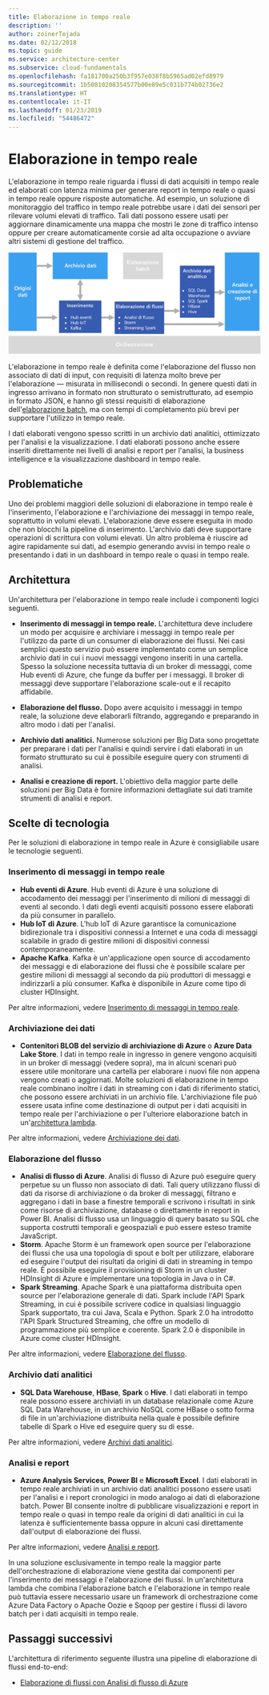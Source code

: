 ```yaml
---
title: Elaborazione in tempo reale
description: ''
author: zoinerTejada
ms.date: 02/12/2018
ms.topic: guide
ms.service: architecture-center
ms.subservice: cloud-fundamentals
ms.openlocfilehash: fa181700a250b3f957e038f8b5965ad02efd8979
ms.sourcegitcommit: 1b50810208354577b00e89e5c031b774b02736e2
ms.translationtype: HT
ms.contentlocale: it-IT
ms.lasthandoff: 01/23/2019
ms.locfileid: "54486472"
---
```

# <a name="real-time-processing"></a>Elaborazione in tempo reale

L'elaborazione in tempo reale riguarda i flussi di dati acquisiti in tempo reale ed elaborati con latenza minima per generare report in tempo reale o quasi in tempo reale oppure risposte automatiche. Ad esempio, un soluzione di monitoraggio del traffico in tempo reale potrebbe usare i dati dei sensori per rilevare volumi elevati di traffico. Tali dati possono essere usati per aggiornare dinamicamente una mappa che mostri le zone di traffico intenso oppure per creare automaticamente corsie ad alta occupazione o avviare altri sistemi di gestione del traffico.

![Diagramma di una pipeline di elaborazione in tempo reale](./images/real-time-pipeline.png)

L'elaborazione in tempo reale è definita come l'elaborazione del flusso non associato di dati di input, con requisiti di latenza molto breve per l'elaborazione &mdash; misurata in millisecondi o secondi. In genere questi dati in ingresso arrivano in formato non strutturato o semistrutturato, ad esempio in formato JSON, e hanno gli stessi requisiti di elaborazione dell'[elaborazione batch](./batch-processing.md), ma con tempi di completamento più brevi per supportare l'utilizzo in tempo reale.

I dati elaborati vengono spesso scritti in un archivio dati analitici, ottimizzato per l'analisi e la visualizzazione. I dati elaborati possono anche essere inseriti direttamente nei livelli di analisi e report per l'analisi, la business intelligence e la visualizzazione dashboard in tempo reale.

## <a name="challenges"></a>Problematiche

Uno dei problemi maggiori delle soluzioni di elaborazione in tempo reale è l'inserimento, l'elaborazione e l'archiviazione dei messaggi in tempo reale, soprattutto in volumi elevati. L'elaborazione deve essere eseguita in modo che non blocchi la pipeline di inserimento. L'archivio dati deve supportare operazioni di scrittura con volumi elevati. Un altro problema è riuscire ad agire rapidamente sui dati, ad esempio generando avvisi in tempo reale o presentando i dati in un dashboard in tempo reale o quasi in tempo reale.

## <a name="architecture"></a>Architettura

Un'architettura per l'elaborazione in tempo reale include i componenti logici seguenti.

- **Inserimento di messaggi in tempo reale.** L'architettura deve includere un modo per acquisire e archiviare i messaggi in tempo reale per l'utilizzo da parte di un consumer di elaborazione dei flussi. Nei casi semplici questo servizio può essere implementato come un semplice archivio dati in cui i nuovi messaggi vengono inseriti in una cartella. Spesso la soluzione necessita tuttavia di un broker di messaggi, come Hub eventi di Azure, che funge da buffer per i messaggi. Il broker di messaggi deve supportare l'elaborazione scale-out e il recapito affidabile.

- **Elaborazione del flusso.** Dopo avere acquisito i messaggi in tempo reale, la soluzione deve elaborarli filtrando, aggregando e preparando in altro modo i dati per l'analisi.

- **Archivio dati analitici.** Numerose soluzioni per Big Data sono progettate per preparare i dati per l'analisi e quindi servire i dati elaborati in un formato strutturato su cui è possibile eseguire query con strumenti di analisi.

- **Analisi e creazione di report.** L'obiettivo della maggior parte delle soluzioni per Big Data è fornire informazioni dettagliate sui dati tramite strumenti di analisi e report.

## <a name="technology-choices"></a>Scelte di tecnologia

Per le soluzioni di elaborazione in tempo reale in Azure è consigliabile usare le tecnologie seguenti.

### <a name="real-time-message-ingestion"></a>Inserimento di messaggi in tempo reale

- **Hub eventi di Azure**. Hub eventi di Azure è una soluzione di accodamento dei messaggi per l'inserimento di milioni di messaggi di eventi al secondo. I dati degli eventi acquisiti possono essere elaborati da più consumer in parallelo.
- **Hub IoT di Azure**. L'hub IoT di Azure garantisce la comunicazione bidirezionale tra i dispositivi connessi a Internet e una coda di messaggi scalabile in grado di gestire milioni di dispositivi connessi contemporaneamente.
- **Apache Kafka**. Kafka è un'applicazione open source di accodamento dei messaggi e di elaborazione dei flussi che è possibile scalare per gestire milioni di messaggi al secondo da più produttori di messaggi e indirizzarli a più consumer. Kafka è disponibile in Azure come tipo di cluster HDInsight.

Per altre informazioni, vedere [Inserimento di messaggi in tempo reale](../technology-choices/real-time-ingestion.md).

### <a name="data-storage"></a>Archiviazione dei dati

- **Contenitori BLOB del servizio di archiviazione di Azure** o **Azure Data Lake Store**. I dati in tempo reale in ingresso in genere vengono acquisiti in un broker di messaggi (vedere sopra), ma in alcuni scenari può essere utile monitorare una cartella per elaborare i nuovi file non appena vengono creati o aggiornati. Molte soluzioni di elaborazione in tempo reale combinano inoltre i dati in streaming con i dati di riferimento statici, che possono essere archiviati in un archivio file. L'archiviazione file può essere usata infine come destinazione di output per i dati acquisiti in tempo reale per l'archiviazione o per l'ulteriore elaborazione batch in un'[architettura lambda](../big-data/index.md#lambda-architecture).

Per altre informazioni, vedere [Archiviazione dei dati](../technology-choices/data-storage.md).

### <a name="stream-processing"></a>Elaborazione del flusso

- **Analisi di flusso di Azure**. Analisi di flusso di Azure può eseguire query perpetue su un flusso non associato di dati. Tali query utilizzano flussi di dati da risorse di archiviazione o da broker di messaggi, filtrano e aggregano i dati in base a finestre temporali e scrivono i risultati in sink come risorse di archiviazione, database o direttamente in report in Power BI. Analisi di flusso usa un linguaggio di query basato su SQL che supporta costrutti temporali e geospaziali e può essere esteso tramite JavaScript.
- **Storm**. Apache Storm è un framework open source per l'elaborazione dei flussi che usa una topologia di spout e bolt per utilizzare, elaborare ed eseguire l'output dei risultati da origini di dati in streaming in tempo reale. È possibile eseguire il provisioning di Storm in un cluster HDInsight di Azure e implementare una topologia in Java o in C#.
- **Spark Streaming**. Apache Spark è una piattaforma distribuita open source per l'elaborazione generale di dati. Spark include l'API Spark Streaming, in cui è possibile scrivere codice in qualsiasi linguaggio Spark supportato, tra cui Java, Scala e Python. Spark 2.0 ha introdotto l'API Spark Structured Streaming, che offre un modello di programmazione più semplice e coerente. Spark 2.0 è disponibile in Azure come cluster HDInsight.

Per altre informazioni, vedere [Elaborazione del flusso](../technology-choices/stream-processing.md).

### <a name="analytical-data-store"></a>Archivio dati analitici

- **SQL Data Warehouse**, **HBase**, **Spark** o **Hive**. I dati elaborati in tempo reale possono essere archiviati in un database relazionale come Azure SQL Data Warehouse, in un archivio NoSQL come HBase o sotto forma di file in un'archiviazione distribuita nella quale è possibile definire tabelle di Spark o Hive ed eseguire query su di esse.

Per altre informazioni, vedere [Archivi dati analitici](../technology-choices/analytical-data-stores.md).

### <a name="analytics-and-reporting"></a>Analisi e report

- **Azure Analysis Services**, **Power BI** e **Microsoft Excel**. I dati elaborati in tempo reale archiviati in un archivio dati analitici possono essere usati per l'analisi e i report cronologici in modo analogo ai dati di elaborazione batch. Power BI consente inoltre di pubblicare visualizzazioni e report in tempo reale o quasi in tempo reale da origini di dati analitici in cui la latenza è sufficientemente bassa oppure in alcuni casi direttamente dall'output di elaborazione dei flussi.

Per altre informazioni, vedere [Analisi e report](../technology-choices/analysis-visualizations-reporting.md).

In una soluzione esclusivamente in tempo reale la maggior parte dell'orchestrazione di elaborazione viene gestita dai componenti per l'inserimento dei messaggi e l'elaborazione dei flussi. In un'architettura lambda che combina l'elaborazione batch e l'elaborazione in tempo reale può tuttavia essere necessario usare un framework di orchestrazione come Azure Data Factory o Apache Oozie e Sqoop per gestire i flussi di lavoro batch per i dati acquisiti in tempo reale.

## <a name="next-steps"></a>Passaggi successivi

L'architettura di riferimento seguente illustra una pipeline di elaborazione di flussi end-to-end:

- [Elaborazione di flussi con Analisi di flusso di Azure](../../reference-architectures/data/stream-processing-stream-analytics.md)